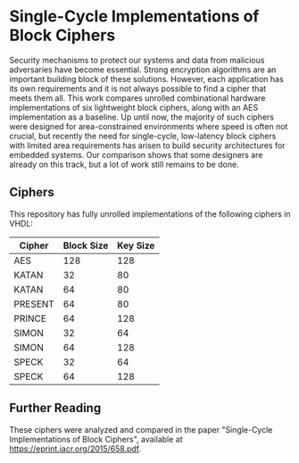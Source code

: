 # Single-Cycle Implementations of Block Ciphers

Security mechanisms to protect our systems and data from malicious adversaries have become essential. Strong encryption algorithms are an important building block of these solutions. However, each application has its own requirements and it is not always possible to find a cipher that meets them all. This work compares unrolled combinational hardware implementations of six lightweight block ciphers, along with an AES implementation as a baseline. Up until now, the majority of such ciphers were designed for area-constrained environments where speed is often not crucial, but recently the need for single-cycle, low-latency block ciphers with limited area requirements has arisen to build security architectures for embedded systems. Our comparison shows that some designers are already on this track, but a lot of work still remains to be done.

## Ciphers

This repository has fully unrolled implementations of the following ciphers in VHDL:

| Cipher  | Block Size | Key Size |
|---------|------------|----------|
| AES     | 128        | 128      |
| KATAN   | 32         | 80       |
| KATAN   | 64         | 80       |
| PRESENT | 64         | 80       |
| PRINCE  | 64         | 128      |
| SIMON   | 32         | 64       |
| SIMON   | 64         | 128      |
| SPECK   | 32         | 64       |
| SPECK   | 64         | 128      |

## Further Reading

These ciphers were analyzed and compared in the paper "Single-Cycle Implementations of Block Ciphers", available at https://eprint.iacr.org/2015/658.pdf.
